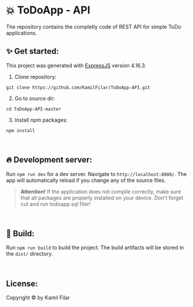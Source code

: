 # :boom: ToDoApp - API 
The repository contains the completly code of REST API for simple ToDo applications.

## :sparkles: Get started: 

This project was generated with [ExpressJS](https://expressjs.com/) version 4.16.3.

1. Clone repository:
```
git clone https://github.com/KamilFilar/ToDoApp-API.git
```

2. Go to source dir:
```
cd ToDoApp-API-master
```


3. Install npm packages:
```
npm install
```

&nbsp;
## :fire: Development server:

Run `npm run dev` for a dev server. Navigate to `http://localhost:8080/`. The app will automatically reload if you change any of the source files.
> **Attention!** If the application does not compile correctly, make sure that all packages are properly installed on your device. Don't forget cut and run todoapp.sql filer!

&nbsp;
## :construction_worker: Build:

Run `npm run build` to build the project. The build artifacts will be stored in the `dist/` directory.

&nbsp;
## License:
Copyright © by Kamil Filar
